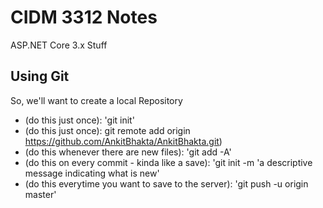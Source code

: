 # CIDM 3312 Notes

ASP.NET Core 3.x Stuff

## Using Git

So, we'll want to create a local Repository

* (do this just once): 'git init'
* (do this just once): git remote add origin https://github.com/AnkitBhakta/AnkitBhakta.git)
* (do this whenever there are new files): 'git add -A'
* (do this on every commit - kinda like a save): 'git init -m 'a descriptive message indicating what is new'
* (do this everytime you want to save to the server):
'git push -u origin master'